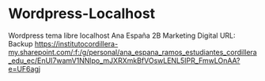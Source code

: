 # Wordpress-Localhost
Wordpress tema libre localhost
Ana España
2B Marketing Digital
URL: 
Backup https://institutocordillera-my.sharepoint.com/:f:/g/personal/ana_espana_ramos_estudiantes_cordillera_edu_ec/EnUI7wamV1NNlpo_mJXRXmkBfVOswLENL5IPR_FmwLOnAA?e=UF6agj
